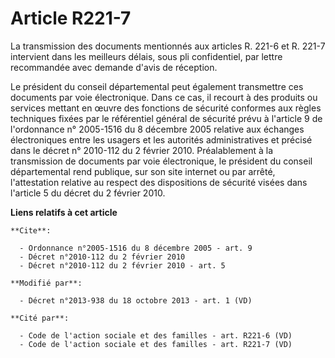 # Article R221-7

La transmission des documents mentionnés aux articles R. 221-6 et R. 221-7 intervient dans les meilleurs délais, sous pli
confidentiel, par lettre recommandée avec demande d'avis de réception. 

Le président du conseil départemental peut également transmettre ces documents par voie électronique. Dans ce cas, il recourt
à des produits ou services mettant en œuvre des fonctions de sécurité conformes aux règles techniques fixées par le
référentiel général de sécurité prévu à l'article 9 de l'ordonnance n° 2005-1516 du 8 décembre 2005 relative aux échanges
électroniques entre les usagers et les autorités administratives et précisé dans le décret n° 2010-112 du 2 février 2010.
Préalablement à la transmission de documents par voie électronique, le président du conseil départemental rend publique, sur
son site internet ou par arrêté, l'attestation relative au respect des dispositions de sécurité visées dans l'article 5 du
décret du 2 février 2010.

**Liens relatifs à cet article**

	**Cite**:

	  - Ordonnance n°2005-1516 du 8 décembre 2005 - art. 9
	  - Décret n°2010-112 du 2 février 2010
	  - Décret n°2010-112 du 2 février 2010 - art. 5

	**Modifié par**:

	  - Décret n°2013-938 du 18 octobre 2013 - art. 1 (VD)

	**Cité par**:

	  - Code de l'action sociale et des familles - art. R221-6 (VD)
	  - Code de l'action sociale et des familles - art. R221-7 (VD)
